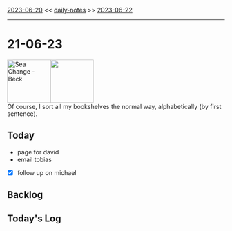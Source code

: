 [2023-06-20](daily_notes/2023-06-20) << [daily-notes](notes/daily-notes.md) >> [2023-06-22](daily_notes/2023-06-22)

---
# 21-06-23
<a href='spotify:album:69Wr9DvWfIJRTi5NUGeVTn'><img src='https://i.scdn.co/image/77e6af2be61404e22e375e9ce0d8f1ff20280eeb' alt='Sea Change - Beck' height=100></a><img src='https://imgs.xkcd.com/comics/bookshelf_sorting.png' height=100>
<br>Of course, I sort all my bookshelves the normal way, alphabetically (by first sentence).

## Today
- page for david
- email tobias
- [x] follow up on michael


## Backlog


## Today's Log

